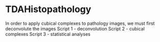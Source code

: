 # TDAHistopathology

In order to apply cubical complexes to pathology images, we must first deconvolute the images
Script 1 - deconvolution
Script 2 - cubical complexes
Script 3 - statistical analyses 
